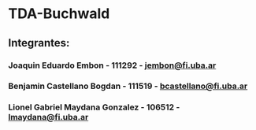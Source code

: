 # TDA-Buchwald

## Integrantes:

### Joaquin Eduardo Embon - 111292 - jembon@fi.uba.ar
### Benjamin Castellano Bogdan - 111519 - bcastellano@fi.uba.ar
### Lionel Gabriel Maydana Gonzalez - 106512 - lmaydana@fi.uba.ar
